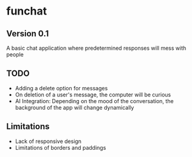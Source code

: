 # funchat

## Version 0.1
A basic chat application where predetermined responses will mess with people

## TODO
- Adding a delete option for messages
- On deletion of a user's message, the computer will be curious
- AI Integration: Depending on the mood of the conversation, the background of the app will change dynamically

## Limitations
- Lack of responsive design
- Limitations of borders and paddings
